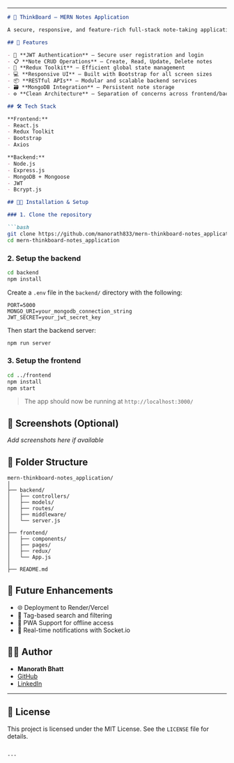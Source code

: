 
---

````markdown
# 🧠 ThinkBoard – MERN Notes Application

A secure, responsive, and feature-rich full-stack note-taking application built using the **MERN stack** (MongoDB, Express.js, React.js, Node.js). ThinkBoard allows users to create, edit, and delete personal notes with real-time updates, authentication, and a clean UI.

## 🚀 Features

- 🔐 **JWT Authentication** – Secure user registration and login
- 📋 **Note CRUD Operations** – Create, Read, Update, Delete notes
- 🎯 **Redux Toolkit** – Efficient global state management
- 💻 **Responsive UI** – Built with Bootstrap for all screen sizes
- 📦 **RESTful APIs** – Modular and scalable backend services
- 🗃️ **MongoDB Integration** – Persistent note storage
- ⚙️ **Clean Architecture** – Separation of concerns across frontend/backend

## 🛠️ Tech Stack

**Frontend:**
- React.js
- Redux Toolkit
- Bootstrap
- Axios

**Backend:**
- Node.js
- Express.js
- MongoDB + Mongoose
- JWT
- Bcrypt.js

## 🧑‍💻 Installation & Setup

### 1. Clone the repository

```bash
git clone https://github.com/manorath833/mern-thinkboard-notes_application.git
cd mern-thinkboard-notes_application
````

### 2. Setup the backend

```bash
cd backend
npm install
```

Create a `.env` file in the `backend/` directory with the following:

```env
PORT=5000
MONGO_URI=your_mongodb_connection_string
JWT_SECRET=your_jwt_secret_key
```

Then start the backend server:

```bash
npm run server
```

### 3. Setup the frontend

```bash
cd ../frontend
npm install
npm start
```

> The app should now be running at `http://localhost:3000/`

## 📸 Screenshots (Optional)

*Add screenshots here if available*

## 📂 Folder Structure

```
mern-thinkboard-notes_application/
│
├── backend/
│   ├── controllers/
│   ├── models/
│   ├── routes/
│   ├── middleware/
│   └── server.js
│
├── frontend/
│   ├── components/
│   ├── pages/
│   ├── redux/
│   └── App.js
│
├── README.md
```

## 📌 Future Enhancements

* 🌐 Deployment to Render/Vercel
* 🧭 Tag-based search and filtering
* 📱 PWA Support for offline access
* 🔔 Real-time notifications with Socket.io

## 🧑‍🎓 Author

* **Manorath Bhatt**
* [GitHub](https://github.com/manorath833)
* [LinkedIn](https://www.linkedin.com/in/manorath-bhatt)

---

## 📄 License

This project is licensed under the MIT License. See the `LICENSE` file for details.

```

---


```
